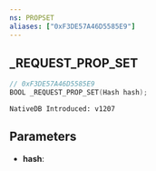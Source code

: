 ```yaml
---
ns: PROPSET
aliases: ["0xF3DE57A46D5585E9"]
---
```

## _REQUEST_PROP_SET

```c
// 0xF3DE57A46D5585E9
BOOL _REQUEST_PROP_SET(Hash hash);
```

```
NativeDB Introduced: v1207
```

## Parameters
* **hash**:
